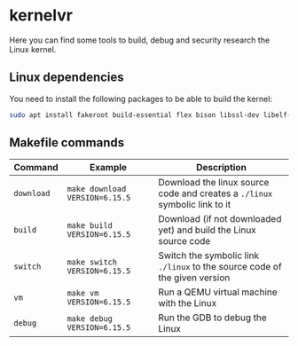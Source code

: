 # kernelvr

Here you can find some tools to build, debug and security research the Linux kernel.

## Linux dependencies

You need to install the following packages to be able to build the kernel:

```bash
sudo apt install fakeroot build-essential flex bison libssl-dev libelf-dev ncurses-dev dwarves xz-utils bc
```

## Makefile commands

| Command      | Example                          | Description                                                                 |
|--------------|----------------------------------|-----------------------------------------------------------------------------|
| `download`   | `make download VERSION=6.15.5`   | Download the linux source code and creates a `./linux` symbolic link to it  |
| `build`      | `make build VERSION=6.15.5`      | Download (if not downloaded yet) and build the Linux source code            |
| `switch`     | `make switch VERSION=6.15.5`     | Switch the symbolic link `./linux` to the source code of the given version  |
| `vm`         | `make vm VERSION=6.15.5`         | Run a QEMU virtual machine with the Linux                                   |
| `debug`      | `make debug VERSION=6.15.5`      | Run the GDB to debug the Linux                                              |
